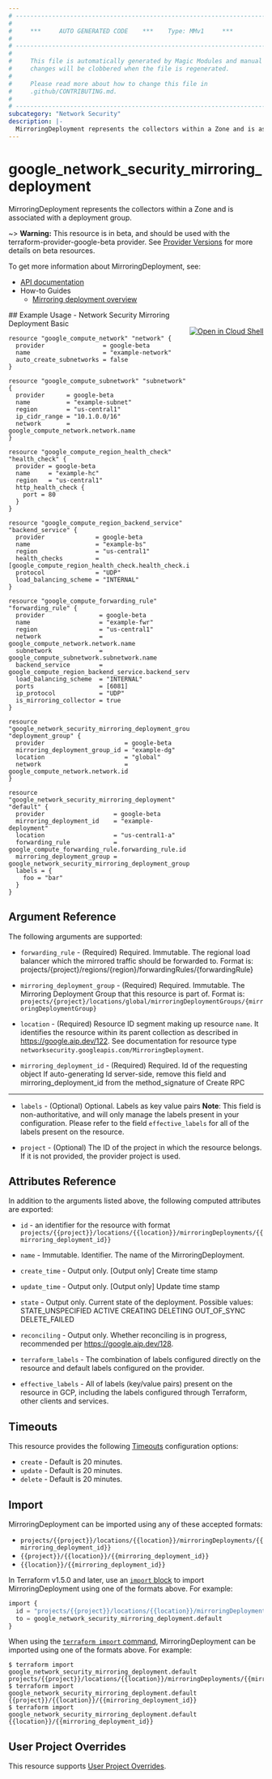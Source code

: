 ```yaml
---
# ----------------------------------------------------------------------------
#
#     ***     AUTO GENERATED CODE    ***    Type: MMv1     ***
#
# ----------------------------------------------------------------------------
#
#     This file is automatically generated by Magic Modules and manual
#     changes will be clobbered when the file is regenerated.
#
#     Please read more about how to change this file in
#     .github/CONTRIBUTING.md.
#
# ----------------------------------------------------------------------------
subcategory: "Network Security"
description: |-
  MirroringDeployment represents the collectors within a Zone and is associated with a deployment group.
---
```


# google_network_security_mirroring_deployment

MirroringDeployment represents the collectors within a Zone and is associated with a deployment group.

~> **Warning:** This resource is in beta, and should be used with the terraform-provider-google-beta provider.
See [Provider Versions](https://terraform.io/docs/providers/google/guides/provider_versions.html) for more details on beta resources.

To get more information about MirroringDeployment, see:

* [API documentation](https://cloud.google.com/network-security-integration/docs/reference/rest/v1beta1/projects.locations.mirroringDeployments)
* How-to Guides
    * [Mirroring deployment overview](https://cloud.google.com/network-security-integration/docs/out-of-band/deployments-overview)

<div class = "oics-button" style="float: right; margin: 0 0 -15px">
  <a href="https://console.cloud.google.com/cloudshell/open?cloudshell_git_repo=https%3A%2F%2Fgithub.com%2Fterraform-google-modules%2Fdocs-examples.git&cloudshell_image=gcr.io%2Fcloudshell-images%2Fcloudshell%3Alatest&cloudshell_print=.%2Fmotd&cloudshell_tutorial=.%2Ftutorial.md&cloudshell_working_dir=network_security_mirroring_deployment_basic&open_in_editor=main.tf" target="_blank">
    <img alt="Open in Cloud Shell" src="//gstatic.com/cloudssh/images/open-btn.svg" style="max-height: 44px; margin: 32px auto; max-width: 100%;">
  </a>
</div>
## Example Usage - Network Security Mirroring Deployment Basic


```hcl
resource "google_compute_network" "network" {
  provider                = google-beta
  name                    = "example-network"
  auto_create_subnetworks = false
}

resource "google_compute_subnetwork" "subnetwork" {
  provider      = google-beta
  name          = "example-subnet"
  region        = "us-central1"
  ip_cidr_range = "10.1.0.0/16"
  network       = google_compute_network.network.name
}

resource "google_compute_region_health_check" "health_check" {
  provider = google-beta
  name     = "example-hc"
  region   = "us-central1"
  http_health_check {
    port = 80
  }
}

resource "google_compute_region_backend_service" "backend_service" {
  provider              = google-beta
  name                  = "example-bs"
  region                = "us-central1"
  health_checks         = [google_compute_region_health_check.health_check.id]
  protocol              = "UDP"
  load_balancing_scheme = "INTERNAL"
}

resource "google_compute_forwarding_rule" "forwarding_rule" {
  provider               = google-beta
  name                   = "example-fwr"
  region                 = "us-central1"
  network                = google_compute_network.network.name
  subnetwork             = google_compute_subnetwork.subnetwork.name
  backend_service        = google_compute_region_backend_service.backend_service.id
  load_balancing_scheme  = "INTERNAL"
  ports                  = [6081]
  ip_protocol            = "UDP"
  is_mirroring_collector = true
}

resource "google_network_security_mirroring_deployment_group" "deployment_group" {
  provider                      = google-beta
  mirroring_deployment_group_id = "example-dg"
  location                      = "global"
  network                       = google_compute_network.network.id
}

resource "google_network_security_mirroring_deployment" "default" {
  provider                   = google-beta
  mirroring_deployment_id    = "example-deployment"
  location                   = "us-central1-a"
  forwarding_rule            = google_compute_forwarding_rule.forwarding_rule.id
  mirroring_deployment_group = google_network_security_mirroring_deployment_group.deployment_group.id
  labels = {
    foo = "bar"
  }
}
```

## Argument Reference

The following arguments are supported:


* `forwarding_rule` -
  (Required)
  Required. Immutable. The regional load balancer which the mirrored traffic should be forwarded
  to. Format is:
  projects/{project}/regions/{region}/forwardingRules/{forwardingRule}

* `mirroring_deployment_group` -
  (Required)
  Required. Immutable. The Mirroring Deployment Group that this resource is part of. Format is:
  `projects/{project}/locations/global/mirroringDeploymentGroups/{mirroringDeploymentGroup}`

* `location` -
  (Required)
  Resource ID segment making up resource `name`. It identifies the resource within its parent collection as described in https://google.aip.dev/122. See documentation for resource type `networksecurity.googleapis.com/MirroringDeployment`.

* `mirroring_deployment_id` -
  (Required)
  Required. Id of the requesting object
  If auto-generating Id server-side, remove this field and
  mirroring_deployment_id from the method_signature of Create RPC


- - -


* `labels` -
  (Optional)
  Optional. Labels as key value pairs 
  **Note**: This field is non-authoritative, and will only manage the labels present in your configuration.
  Please refer to the field `effective_labels` for all of the labels present on the resource.

* `project` - (Optional) The ID of the project in which the resource belongs.
    If it is not provided, the provider project is used.


## Attributes Reference

In addition to the arguments listed above, the following computed attributes are exported:

* `id` - an identifier for the resource with format `projects/{{project}}/locations/{{location}}/mirroringDeployments/{{mirroring_deployment_id}}`

* `name` -
  Immutable. Identifier. The name of the MirroringDeployment.

* `create_time` -
  Output only. [Output only] Create time stamp

* `update_time` -
  Output only. [Output only] Update time stamp

* `state` -
  Output only. Current state of the deployment. 
   Possible values:
   STATE_UNSPECIFIED
  ACTIVE
  CREATING
  DELETING
  OUT_OF_SYNC
  DELETE_FAILED

* `reconciling` -
  Output only. Whether reconciling is in progress, recommended per
  https://google.aip.dev/128.

* `terraform_labels` -
  The combination of labels configured directly on the resource
   and default labels configured on the provider.

* `effective_labels` -
  All of labels (key/value pairs) present on the resource in GCP, including the labels configured through Terraform, other clients and services.


## Timeouts

This resource provides the following
[Timeouts](https://developer.hashicorp.com/terraform/plugin/sdkv2/resources/retries-and-customizable-timeouts) configuration options:

- `create` - Default is 20 minutes.
- `update` - Default is 20 minutes.
- `delete` - Default is 20 minutes.

## Import


MirroringDeployment can be imported using any of these accepted formats:

* `projects/{{project}}/locations/{{location}}/mirroringDeployments/{{mirroring_deployment_id}}`
* `{{project}}/{{location}}/{{mirroring_deployment_id}}`
* `{{location}}/{{mirroring_deployment_id}}`


In Terraform v1.5.0 and later, use an [`import` block](https://developer.hashicorp.com/terraform/language/import) to import MirroringDeployment using one of the formats above. For example:

```tf
import {
  id = "projects/{{project}}/locations/{{location}}/mirroringDeployments/{{mirroring_deployment_id}}"
  to = google_network_security_mirroring_deployment.default
}
```

When using the [`terraform import` command](https://developer.hashicorp.com/terraform/cli/commands/import), MirroringDeployment can be imported using one of the formats above. For example:

```
$ terraform import google_network_security_mirroring_deployment.default projects/{{project}}/locations/{{location}}/mirroringDeployments/{{mirroring_deployment_id}}
$ terraform import google_network_security_mirroring_deployment.default {{project}}/{{location}}/{{mirroring_deployment_id}}
$ terraform import google_network_security_mirroring_deployment.default {{location}}/{{mirroring_deployment_id}}
```

## User Project Overrides

This resource supports [User Project Overrides](https://registry.terraform.io/providers/hashicorp/google/latest/docs/guides/provider_reference#user_project_override).
